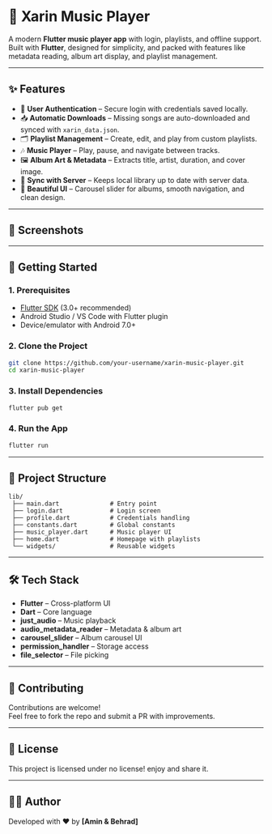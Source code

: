 # 🎵 Xarin Music Player

A modern **Flutter music player app** with login, playlists, and offline support.  
Built with **Flutter**, designed for simplicity, and packed with features like metadata reading, album art display, and playlist management.  

---

## ✨ Features

- 🔐 **User Authentication** – Secure login with credentials saved locally.  
- 📥 **Automatic Downloads** – Missing songs are auto-downloaded and synced with `xarin_data.json`.  
- 🗂 **Playlist Management** – Create, edit, and play from custom playlists.  
- 🎶 **Music Player** – Play, pause, and navigate between tracks.  
- 🖼 **Album Art & Metadata** – Extracts title, artist, duration, and cover image.  
- 🔄 **Sync with Server** – Keeps local library up to date with server data.  
- 📱 **Beautiful UI** – Carousel slider for albums, smooth navigation, and clean design.  

---

## 📸 Screenshots

---

## 🚀 Getting Started

### 1. Prerequisites
- [Flutter SDK](https://docs.flutter.dev/get-started/install) (3.0+ recommended)  
- Android Studio / VS Code with Flutter plugin  
- Device/emulator with Android 7.0+  

### 2. Clone the Project
```bash
git clone https://github.com/your-username/xarin-music-player.git
cd xarin-music-player
```

### 3. Install Dependencies
```bash
flutter pub get
```

### 4. Run the App
```bash
flutter run
```

---

## 📂 Project Structure
```
lib/
 ├── main.dart              # Entry point
 ├── login.dart             # Login screen
 ├── profile.dart           # Credentials handling
 ├── constants.dart         # Global constants
 ├── music_player.dart      # Music player UI
 ├── home.dart              # Homepage with playlists
 └── widgets/               # Reusable widgets
```

---

## 🛠 Tech Stack
- **Flutter** – Cross-platform UI  
- **Dart** – Core language  
- **just_audio** – Music playback  
- **audio_metadata_reader** – Metadata & album art  
- **carousel_slider** – Album carousel UI  
- **permission_handler** – Storage access  
- **file_selector** – File picking  

---

## 🤝 Contributing
Contributions are welcome!  
Feel free to fork the repo and submit a PR with improvements.

---

## 📜 License
This project is licensed under no license! enjoy and share it.

---

## 👨‍💻 Author
Developed with ❤️ by **[Amin & Behrad]**
